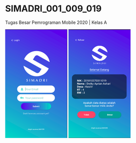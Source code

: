 # SIMADRI_001_009_019
Tugas Besar Pemrograman Mobile 2020 | Kelas A<br>
<div>
  <img src="https://raw.githubusercontent.com/UMM-2020-mobile-programming/SIMADRI_001_009_019/master/Screenshot_9.png" width="200px" height="350px">
 <img src="https://raw.githubusercontent.com/UMM-2020-mobile-programming/SIMADRI_001_009_019/master/Screenshot_10.png" width="200px" height="350px">
</div>
